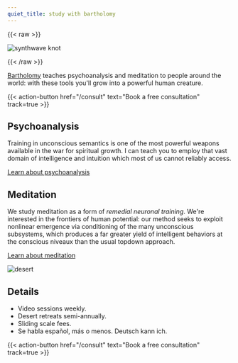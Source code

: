```yaml
---
quiet_title: study with bartholomy
---
```


<!-- HACK: file cannot begin with a shortcode; yaml or comment fixes it -->

{{< raw >}}

<img srcset="/covers/pupil_mirror_420.webp 420w,
              /covers/pupil_mirror_720.jpg 720w"
sizes="(max-width: 425px) 100vw, 100vw"
src="/covers/pupil_mirror_720.jpg" alt="synthwave knot" />

{{< /raw >}}

[Bartholomy](/about) teaches psychoanalysis and meditation to people around the world: with these tools you'll grow into a powerful human creature.

{{< action-button href="/consult" text="Book a free consultation" track=true >}}

## Psychoanalysis

Training in unconscious semantics is one of the most powerful weapons available in the war for spiritual growth. I can teach you to employ that vast domain of intelligence and intuition which most of us cannot reliably access.

[Learn about psychoanalysis](/posts/uncanny/)

## Meditation

We study meditation as a form of *remedial neuronal training*. We're interested in the frontiers of human potential: our method seeks to exploit nonlinear emergence via conditioning of the many unconscious subsystems, which produces a far greater yield of intelligent behaviors at the conscious niveaux than the usual topdown approach.

[Learn about meditation](/posts/why-meditate/)

![desert](/landscape.jpg)

## Details

* Video sessions weekly.
* Desert retreats semi-annually.
* Sliding scale fees.
* Se habla español, más o menos. Deutsch kann ich.

{{< action-button href="/consult" text="Book a free consultation" track=true >}}
